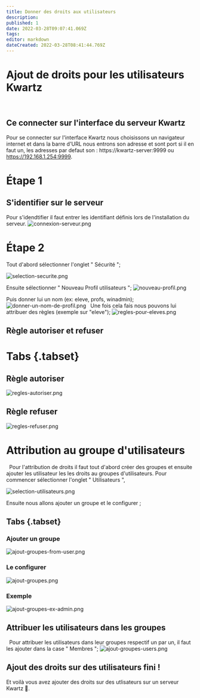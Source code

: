 ```yaml
---
title: Donner des droits aux utilisateurs
description: 
published: 1
date: 2022-03-28T09:07:41.069Z
tags: 
editor: markdown
dateCreated: 2022-03-28T08:41:44.769Z
---
```


# Ajout de droits pour les utilisateurs Kwartz
 
## Ce connecter sur l'interface du serveur Kwartz
Pour se connecter sur l'interface Kwartz nous choisissons un navigateur internet et dans la barre d'URL nous entrons son adresse et sont port si il en faut un, les adresses par defaut son :
https://kwartz-server:9999 ou https://192.168.1.254:9999.
 
# Étape 1
 
## S'identifier sur le serveur
Pour s'idendtifier il faut entrer les identifiant définis lors de l'installation du serveur.
![connexion-serveur.png](/images/kwartz/connexion-serveur.png)

# Étape 2
Tout d'abord sélectionner l'onglet " Sécurité ";
 
![selection-securite.png](/images/kwartz/droits/selection-securite.png)
 
Ensuite sélectionner " Nouveau Profil utilisateurs ";
![nouveau-profil.png](/images/kwartz/droits/nouveau-profil.png)
 
Puis donner lui un nom (ex: eleve, profs, winadmin);
![donner-un-nom-de-profil.png](/images/kwartz/droits/donner-un-nom-de-profil.png)
 
Une fois cela fais nous pouvons lui attribuer des règles (exemple sur "eleve");
![regles-pour-eleves.png](/images/kwartz/droits/regles-pour-eleves.png)
 
## Règle autoriser et refuser
# Tabs {.tabset}
## Règle autoriser
![regles-autoriser.png](/images/kwartz/droits/regles-autoriser.png)

## Règle refuser
![regles-refuser.png](/images/kwartz/droits/regles-refuser.png)
 
# Attribution au groupe d'utilisateurs
 
Pour l'attribution de droits il faut tout d'abord créer des groupes et ensuite ajouter les utilisateur les les droits au groupes d'utilisateurs.
Pour commencer sélectionner l'onglet " Utilisateurs ",
 
![selection-utilisateurs.png](/images/kwartz/utilisateurs/selection-utilisateurs.png)

Ensuite nous allons ajouter un groupe et le configurer ;
## Tabs {.tabset}
### Ajouter un groupe
![ajout-groupes-from-user.png](/images/kwartz/droits/ajout-groupes-from-user.png)
### Le configurer
![ajout-groupes.png](/images/kwartz/droits/ajout-groupes.png)
### Exemple
![ajout-groupes-ex-admin.png](/images/kwartz/droits/ajout-groupes-ex-admin.png)
 
## Attribuer les utilisateurs dans les groupes
 
Pour attribuer les utilisateurs dans leur groupes respectif un par un, il faut les ajouter dans la case " Membres ";
![ajout-groupes-users.png](/images/kwartz/droits/ajout-groupes-users.png)

## Ajout des droits sur des utilisateurs fini !
Et voilà vous avez ajouter des droits sur des utlisateurs sur un serveur Kwartz 🎉.